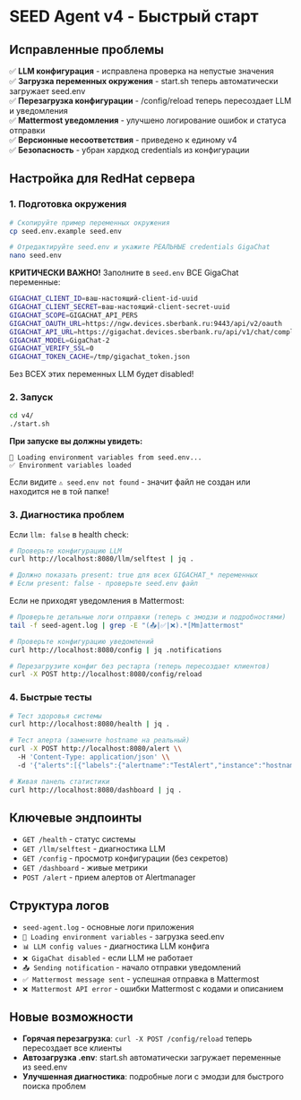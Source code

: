 # SEED Agent v4 - Быстрый старт

## Исправленные проблемы

✅ **LLM конфигурация** - исправлена проверка на непустые значения  
✅ **Загрузка переменных окружения** - start.sh теперь автоматически загружает seed.env  
✅ **Перезагрузка конфигурации** - /config/reload теперь пересоздает LLM и уведомления  
✅ **Mattermost уведомления** - улучшено логирование ошибок и статуса отправки  
✅ **Версионные несоответствия** - приведено к единому v4  
✅ **Безопасность** - убран хардкод credentials из конфигурации  

## Настройка для RedHat сервера

### 1. Подготовка окружения

```bash
# Скопируйте пример переменных окружения
cp seed.env.example seed.env

# Отредактируйте seed.env и укажите РЕАЛЬНЫЕ credentials GigaChat
nano seed.env
```

**КРИТИЧЕСКИ ВАЖНО!** Заполните в `seed.env` ВСЕ GigaChat переменные:
```bash
GIGACHAT_CLIENT_ID=ваш-настоящий-client-id-uuid
GIGACHAT_CLIENT_SECRET=ваш-настоящий-client-secret-uuid
GIGACHAT_SCOPE=GIGACHAT_API_PERS
GIGACHAT_OAUTH_URL=https://ngw.devices.sberbank.ru:9443/api/v2/oauth
GIGACHAT_API_URL=https://gigachat.devices.sberbank.ru/api/v1/chat/completions
GIGACHAT_MODEL=GigaChat-2
GIGACHAT_VERIFY_SSL=0
GIGACHAT_TOKEN_CACHE=/tmp/gigachat_token.json
```

Без ВСЕХ этих переменных LLM будет disabled!

### 2. Запуск

```bash
cd v4/
./start.sh
```

**При запуске вы должны увидеть:**
```
📁 Loading environment variables from seed.env...
✅ Environment variables loaded
```

Если видите `⚠️ seed.env not found` - значит файл не создан или находится не в той папке!

### 3. Диагностика проблем

Если `llm: false` в health check:

```bash
# Проверьте конфигурацию LLM
curl http://localhost:8080/llm/selftest | jq .

# Должно показать present: true для всех GIGACHAT_* переменных
# Если present: false - проверьте seed.env файл
```

Если не приходят уведомления в Mattermost:

```bash
# Проверьте детальные логи отправки (теперь с эмодзи и подробностями)
tail -f seed-agent.log | grep -E "(📤|✅|❌).*[Mm]attermost"

# Проверьте конфигурацию уведомлений
curl http://localhost:8080/config | jq .notifications

# Перезагрузите конфиг без рестарта (теперь пересоздает клиентов)
curl -X POST http://localhost:8080/config/reload
```

### 4. Быстрые тесты

```bash
# Тест здоровья системы
curl http://localhost:8080/health | jq .

# Тест алерта (замените hostname на реальный)
curl -X POST http://localhost:8080/alert \\
  -H 'Content-Type: application/json' \\
  -d '{"alerts":[{"labels":{"alertname":"TestAlert","instance":"hostname","severity":"warning"},"annotations":{"summary":"Тестовый алерт"},"status":"firing"}]}'

# Живая панель статистики
curl http://localhost:8080/dashboard | jq .
```

## Ключевые эндпоинты

- `GET /health` - статус системы
- `GET /llm/selftest` - диагностика LLM
- `GET /config` - просмотр конфигурации (без секретов)
- `GET /dashboard` - живые метрики
- `POST /alert` - прием алертов от Alertmanager

## Структура логов

- `seed-agent.log` - основные логи приложения
- `📁 Loading environment variables` - загрузка seed.env
- `📊 LLM config values` - диагностика LLM конфига
- `❌ GigaChat disabled` - если LLM не работает
- `📤 Sending notification` - начало отправки уведомлений
- `✅ Mattermost message sent` - успешная отправка в Mattermost
- `❌ Mattermost API error` - ошибки Mattermost с кодами и описанием

## Новые возможности

- **Горячая перезагрузка**: `curl -X POST /config/reload` теперь пересоздает все клиенты
- **Автозагрузка .env**: start.sh автоматически загружает переменные из seed.env  
- **Улучшенная диагностика**: подробные логи с эмодзи для быстрого поиска проблем